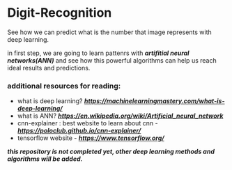# Digit-Recognition
See how we can predict what is the number that image represents with deep learning.

in first step, we are going to learn pattenrs with ***artifitial neural networks(ANN)*** and see how this powerful algorithms can help us
reach ideal results and predictions.


### additional resources for reading:
* what is deep learning? ***https://machinelearningmastery.com/what-is-deep-learning/***
* what is ANN? ***https://en.wikipedia.org/wiki/Artificial_neural_network***
* cnn-explainer : best website to learn about cnn - ***https://poloclub.github.io/cnn-explainer/***
* tensorflow website - ***https://www.tensorflow.org/*** 
 
 ***this repository is not completed yet, other deep learning methods and algorithms will be added.***
